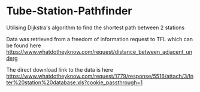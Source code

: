 # Tube-Station-Pathfinder
Utilising Dijkstra's algorithm to find the shortest path between 2 stations

Data was retrieved from a freedom of information request to TFL which can be found here
https://www.whatdotheyknow.com/request/distance_between_adjacent_underg

The direct download link to the data is here
https://www.whatdotheyknow.com/request/1779/response/5516/attach/3/Inter%20station%20database.xls?cookie_passthrough=1
